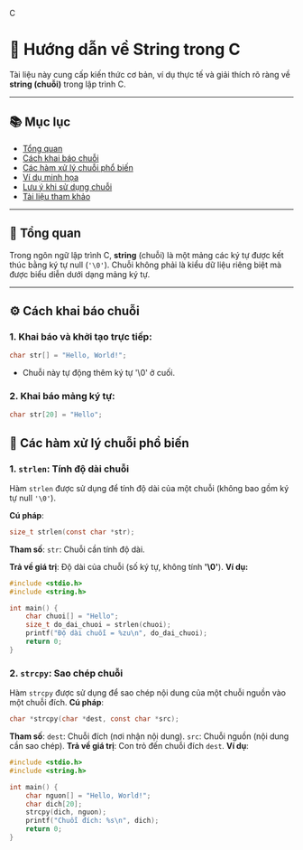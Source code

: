 C
# 📖 Hướng dẫn về String trong C

Tài liệu này cung cấp kiến thức cơ bản, ví dụ thực tế và giải thích rõ ràng về **string (chuỗi)** trong lập trình C.

---

## 📚 Mục lục

- [Tổng quan](#tổng-quan)
- [Cách khai báo chuỗi](#cách-khai-báo-chuỗi)
- [Các hàm xử lý chuỗi phổ biến](#các-hàm-xử-lý-chuỗi-phổ-biến)
- [Ví dụ minh họa](#ví-dụ-minh-họa)
- [Lưu ý khi sử dụng chuỗi](#lưu-ý-khi-sử-dụng-chuỗi)
- [Tài liệu tham khảo](#tài-liệu-tham-khảo)

---

## 🧠 Tổng quan

Trong ngôn ngữ lập trình C, **string** (chuỗi) là một mảng các ký tự được kết thúc bằng ký tự null (`'\0'`). Chuỗi không phải là kiểu dữ liệu riêng biệt mà được biểu diễn dưới dạng mảng ký tự.

---

## ⚙️ Cách khai báo chuỗi

### 1. Khai báo và khởi tạo trực tiếp:
```c
char str[] = "Hello, World!";
```
- Chuỗi này tự động thêm ký tự '\0' ở cuối.

### 2. Khai báo mảng ký tự:
```c
char str[20] = "Hello";
```

## 🔧 Các hàm xử lý chuỗi phổ biến

### 1. `strlen`: Tính độ dài chuỗi

Hàm `strlen` được sử dụng để tính độ dài của một chuỗi (không bao gồm ký tự null `'\0'`).

**Cú pháp**:
```c
size_t strlen(const char *str);
```
**Tham số**:
`str`: Chuỗi cần tính độ dài.

**Trả về giá trị**:
Độ dài của chuỗi (số ký tự, không tính **'\0'**).
**Ví dụ:**
```c
#include <stdio.h>
#include <string.h>

int main() {
    char chuoi[] = "Hello";
    size_t do_dai_chuoi = strlen(chuoi);
    printf("Độ dài chuỗi = %zu\n", do_dai_chuoi);
    return 0;
}
```
### 2. `strcpy`: Sao chép chuỗi
Hàm `strcpy` được sử dụng để sao chép nội dung của một chuỗi nguồn vào một chuỗi đích.
**Cú pháp**:
```c
char *strcpy(char *dest, const char *src);
```
**Tham số**:
`dest`: Chuỗi đích (nơi nhận nội dung).
`src`: Chuỗi nguồn (nội dung cần sao chép).
**Trả về giá trị**:
Con trỏ đến chuỗi đích `dest`.
**Ví dụ**:
```c
#include <stdio.h>
#include <string.h>

int main() {
    char nguon[] = "Hello, World!";
    char dich[20];
    strcpy(dich, nguon);
    printf("Chuỗi đích: %s\n", dich);
    return 0;
}
```